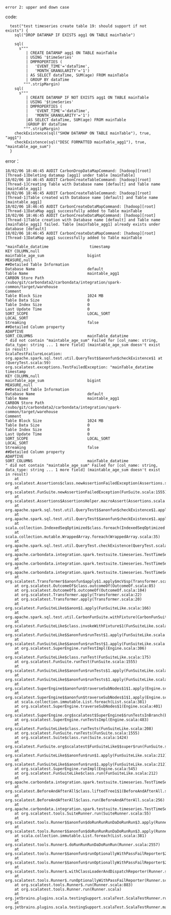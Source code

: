 	error 2: upper and down case
	
code:

	  test("test timeseries create table 19: should support if not exists") {
	    sql("DROP DATAMAP IF EXISTS agg1 ON TABLE mainTable")
	
	    sql(
	      s"""
	         | CREATE DATAMAP agg1 ON TABLE mainTable
	         | USING '$timeSeries'
	         | DMPROPERTIES (
	         |   'EVENT_TIME'='dataTime',
	         |   'MONTH_GRANULARITY'='1')
	         | AS SELECT dataTime, SUM(age) FROM mainTable
	         | GROUP BY dataTime
	        """.stripMargin)
	    sql(
	      s"""
	         | CREATE DATAMAP IF NOT EXISTS agg1 ON TABLE mainTable
	         | USING '$timeSeries'
	         | DMPROPERTIES (
	         |   'EVENT_TIME'='dataTime',
	         |   'MONTH_GRANULARITY'='1')
	         |AS SELECT dataTime, SUM(age) FROM mainTable
	         |GROUP BY dataTime
	        """.stripMargin)
	    checkExistence(sql("SHOW DATAMAP ON TABLE mainTable"), true, "agg1")
	    checkExistence(sql("DESC FORMATTED mainTable_agg1"), true, "maintable_age_sum")
	  }

error：

	18/02/06 18:46:45 AUDIT CarbonDropDataMapCommand: [hadoop][root][Thread-1]Deleting datamap [agg1] under table [mainTable]
	18/02/06 18:46:45 AUDIT CarbonCreateTableCommand: [hadoop][root][Thread-1]Creating Table with Database name [default] and Table name [maintable_agg1]
	18/02/06 18:46:45 AUDIT CarbonCreateTableCommand: [hadoop][root][Thread-1]Table created with Database name [default] and Table name [maintable_agg1]
	18/02/06 18:46:45 AUDIT CarbonCreateDataMapCommand: [hadoop][root][Thread-1]DataMap agg1 successfully added to Table mainTable
	18/02/06 18:46:45 AUDIT CarbonCreateDataMapCommand: [hadoop][root][Thread-1]Table creation with Database name [default] and Table name [mainTable_agg1] failed. Table [mainTable_agg1] already exists under database [default]
	18/02/06 18:46:45 AUDIT CarbonCreateDataMapCommand: [hadoop][root][Thread-1]DataMap agg1 successfully added to Table mainTable
	
	"mainTable_datatime                  timestamp                                                                       KEY COLUMN,null                                                         mainTable_age_sum                   bigint                                                                          MEASURE,null                                                                                                                                                                                                                                                        ##Detailed Table Information                                                                                                                                                                Database Name                       default                                                                                                                                                 Table Name                          maintable_agg1                                                                                                                                          CARBON Store Path                   /xubo/git/carbondata2/carbondata/integration/spark-common/target/warehouse                                                                              Comment                                                                                                                                                                                     Table Block Size                    1024 MB                                                                                                                                                 Table Data Size                     0                                                                                                                                                       Table Index Size                    0                                                                                                                                                       Last Update Time                    0                                                                                                                                                       SORT_SCOPE                          LOCAL_SORT                                                                      LOCAL_SORT                                                              Streaming                           false                                                                                                                                                                                                                                                                                                                                               ##Detailed Column property                                                                                                                                                                  ADAPTIVE                                                                                                                                                                                    SORT_COLUMNS                        mainTable_datatime                                                                                                                                      " did not contain "maintable_age_sum" Failed for [col_name: string, data_type: string ... 1 more field] (maintable_age_sum doesn't exist in result)
	ScalaTestFailureLocation: org.apache.spark.sql.test.util.QueryTest$$anonfun$checkExistence$1 at (QueryTest.scala:59)
	org.scalatest.exceptions.TestFailedException: "mainTable_datatime                  timestamp                                                                       KEY COLUMN,null                                                         mainTable_age_sum                   bigint                                                                          MEASURE,null                                                                                                                                                                                                                                                        ##Detailed Table Information                                                                                                                                                                Database Name                       default                                                                                                                                                 Table Name                          maintable_agg1                                                                                                                                          CARBON Store Path                   /xubo/git/carbondata2/carbondata/integration/spark-common/target/warehouse                                                                              Comment                                                                                                                                                                                     Table Block Size                    1024 MB                                                                                                                                                 Table Data Size                     0                                                                                                                                                       Table Index Size                    0                                                                                                                                                       Last Update Time                    0                                                                                                                                                       SORT_SCOPE                          LOCAL_SORT                                                                      LOCAL_SORT                                                              Streaming                           false                                                                                                                                                                                                                                                                                                                                               ##Detailed Column property                                                                                                                                                                  ADAPTIVE                                                                                                                                                                                    SORT_COLUMNS                        mainTable_datatime                                                                                                                                      " did not contain "maintable_age_sum" Failed for [col_name: string, data_type: string ... 1 more field] (maintable_age_sum doesn't exist in result)
		at org.scalatest.Assertions$class.newAssertionFailedException(Assertions.scala:500)
		at org.scalatest.FunSuite.newAssertionFailedException(FunSuite.scala:1555)
		at org.scalatest.Assertions$AssertionsHelper.macroAssert(Assertions.scala:466)
		at org.apache.spark.sql.test.util.QueryTest$$anonfun$checkExistence$1.apply(QueryTest.scala:59)
		at org.apache.spark.sql.test.util.QueryTest$$anonfun$checkExistence$1.apply(QueryTest.scala:57)
		at scala.collection.IndexedSeqOptimized$class.foreach(IndexedSeqOptimized.scala:33)
		at scala.collection.mutable.WrappedArray.foreach(WrappedArray.scala:35)
		at org.apache.spark.sql.test.util.QueryTest.checkExistence(QueryTest.scala:57)
		at org.apache.carbondata.integration.spark.testsuite.timeseries.TestTimeSeriesCreateTable$$anonfun$19.apply$mcV$sp(TestTimeSeriesCreateTable.scala:353)
		at org.apache.carbondata.integration.spark.testsuite.timeseries.TestTimeSeriesCreateTable$$anonfun$19.apply(TestTimeSeriesCreateTable.scala:329)
		at org.apache.carbondata.integration.spark.testsuite.timeseries.TestTimeSeriesCreateTable$$anonfun$19.apply(TestTimeSeriesCreateTable.scala:329)
		at org.scalatest.Transformer$$anonfun$apply$1.apply$mcV$sp(Transformer.scala:22)
		at org.scalatest.OutcomeOf$class.outcomeOf(OutcomeOf.scala:85)
		at org.scalatest.OutcomeOf$.outcomeOf(OutcomeOf.scala:104)
		at org.scalatest.Transformer.apply(Transformer.scala:22)
		at org.scalatest.Transformer.apply(Transformer.scala:20)
		at org.scalatest.FunSuiteLike$$anon$1.apply(FunSuiteLike.scala:166)
		at org.apache.spark.sql.test.util.CarbonFunSuite.withFixture(CarbonFunSuite.scala:41)
		at org.scalatest.FunSuiteLike$class.invokeWithFixture$1(FunSuiteLike.scala:163)
		at org.scalatest.FunSuiteLike$$anonfun$runTest$1.apply(FunSuiteLike.scala:175)
		at org.scalatest.FunSuiteLike$$anonfun$runTest$1.apply(FunSuiteLike.scala:175)
		at org.scalatest.SuperEngine.runTestImpl(Engine.scala:306)
		at org.scalatest.FunSuiteLike$class.runTest(FunSuiteLike.scala:175)
		at org.scalatest.FunSuite.runTest(FunSuite.scala:1555)
		at org.scalatest.FunSuiteLike$$anonfun$runTests$1.apply(FunSuiteLike.scala:208)
		at org.scalatest.FunSuiteLike$$anonfun$runTests$1.apply(FunSuiteLike.scala:208)
		at org.scalatest.SuperEngine$$anonfun$traverseSubNodes$1$1.apply(Engine.scala:413)
		at org.scalatest.SuperEngine$$anonfun$traverseSubNodes$1$1.apply(Engine.scala:401)
		at scala.collection.immutable.List.foreach(List.scala:381)
		at org.scalatest.SuperEngine.traverseSubNodes$1(Engine.scala:401)
		at org.scalatest.SuperEngine.org$scalatest$SuperEngine$$runTestsInBranch(Engine.scala:396)
		at org.scalatest.SuperEngine.runTestsImpl(Engine.scala:483)
		at org.scalatest.FunSuiteLike$class.runTests(FunSuiteLike.scala:208)
		at org.scalatest.FunSuite.runTests(FunSuite.scala:1555)
		at org.scalatest.Suite$class.run(Suite.scala:1424)
		at org.scalatest.FunSuite.org$scalatest$FunSuiteLike$$super$run(FunSuite.scala:1555)
		at org.scalatest.FunSuiteLike$$anonfun$run$1.apply(FunSuiteLike.scala:212)
		at org.scalatest.FunSuiteLike$$anonfun$run$1.apply(FunSuiteLike.scala:212)
		at org.scalatest.SuperEngine.runImpl(Engine.scala:545)
		at org.scalatest.FunSuiteLike$class.run(FunSuiteLike.scala:212)
		at org.apache.carbondata.integration.spark.testsuite.timeseries.TestTimeSeriesCreateTable.org$scalatest$BeforeAndAfterAll$$super$run(TestTimeSeriesCreateTable.scala:26)
		at org.scalatest.BeforeAndAfterAll$class.liftedTree1$1(BeforeAndAfterAll.scala:257)
		at org.scalatest.BeforeAndAfterAll$class.run(BeforeAndAfterAll.scala:256)
		at org.apache.carbondata.integration.spark.testsuite.timeseries.TestTimeSeriesCreateTable.run(TestTimeSeriesCreateTable.scala:26)
		at org.scalatest.tools.SuiteRunner.run(SuiteRunner.scala:55)
		at org.scalatest.tools.Runner$$anonfun$doRunRunRunDaDoRunRun$3.apply(Runner.scala:2563)
		at org.scalatest.tools.Runner$$anonfun$doRunRunRunDaDoRunRun$3.apply(Runner.scala:2557)
		at scala.collection.immutable.List.foreach(List.scala:381)
		at org.scalatest.tools.Runner$.doRunRunRunDaDoRunRun(Runner.scala:2557)
		at org.scalatest.tools.Runner$$anonfun$runOptionallyWithPassFailReporter$2.apply(Runner.scala:1044)
		at org.scalatest.tools.Runner$$anonfun$runOptionallyWithPassFailReporter$2.apply(Runner.scala:1043)
		at org.scalatest.tools.Runner$.withClassLoaderAndDispatchReporter(Runner.scala:2722)
		at org.scalatest.tools.Runner$.runOptionallyWithPassFailReporter(Runner.scala:1043)
		at org.scalatest.tools.Runner$.run(Runner.scala:883)
		at org.scalatest.tools.Runner.run(Runner.scala)
		at org.jetbrains.plugins.scala.testingSupport.scalaTest.ScalaTestRunner.runScalaTest2(ScalaTestRunner.java:138)
		at org.jetbrains.plugins.scala.testingSupport.scalaTest.ScalaTestRunner.main(ScalaTestRunner.java:28)
	
